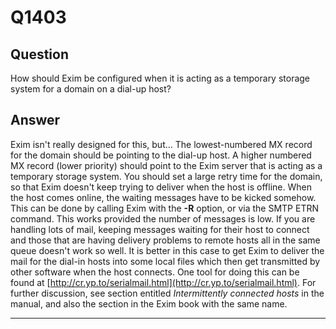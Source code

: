Q1403
=====

Question
--------

How should Exim be configured when it is acting as a temporary storage
system for a domain on a dial-up host?

Answer
------

Exim isn't really designed for this, but... The lowest-numbered MX
record for the domain should be pointing to the dial-up host. A higher
numbered MX record (lower priority) should point to the Exim server that
is acting as a temporary storage system. You should set a large retry
time for the domain, so that Exim doesn't keep trying to deliver when
the host is offline. When the host comes online, the waiting messages
have to be kicked somehow. This can be done by calling Exim with the
**-R** option, or via the SMTP ETRN command. This works provided the
number of messages is low. If you are handling lots of mail, keeping
messages waiting for their host to connect and those that are having
delivery problems to remote hosts all in the same queue doesn't work so
well. It is better in this case to get Exim to deliver the mail for the
dial-in hosts into some local files which then get transmitted by other
software when the host connects. One tool for doing this can be found at
[http://cr.yp.to/serialmail.html](http://cr.yp.to/serialmail.html). For
further discussion, see section entitled *Intermittently connected
hosts* in the manual, and also the section in the Exim book with the
same name.

* * * * *
